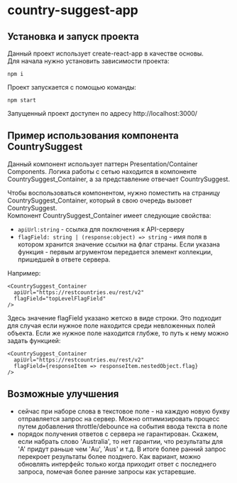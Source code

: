 # country-suggest-app

## Установка и запуск проекта

Данный проект использует create-react-app в качестве основы.  
Для начала нужно установить зависимости проекта:
```
npm i
```
Проект запускается с помощью команды:
```
npm start
```
Запущенный проект доступен по адресу http://localhost:3000/

## Пример использования компонента CountrySuggest

Данный компонент использует паттерн Presentation/Container Components. Логика работы с сетью находится в компоненте CountrySuggest_Container, а за представление отвечает CountrySuggest.

Чтобы воспользоваться компонентом, нужно поместить на страницу CountrySuggest_Container, который в свою очередь вызовет CountrySuggest.  
Компонент CountrySuggest_Container имеет следующие свойства:
- `apiUrl:string` - ссылка для поключения к API-серверу
- `flagField: string | (response:object) => string` - имя поля в котором хранится значение ссылки на флаг страны. Если указана функция - первым агрументом передается элемент коллекции, пришедшей в ответе сервера.

Например:
```
<CountrySuggest_Container
  apiUrl="https://restcountries.eu/rest/v2"
  flagField="topLevelFlagField"
/>
```
Здесь значение flagField указано жетско в виде строки. Это подходит для случая если нужное поле находится среди невложенных полей объекта.
Если же нужное поле находится глубже, то путь к нему можно задать функцией:
```
<CountrySuggest_Container
  apiUrl="https://restcountries.eu/rest/v2"
  flagField={responseItem => responseItem.nestedObject.flag} 
/>
```

## Возможные улучшения

- сейчас при наборе слова в текстовое поле - на каждую новую букву отправляется запрос на сервер. Можно оптимизировать процесс путем добавления throttle/debounce на события ввода текста в поле
- порядок получения ответов с сервера не гарантирован. Скажем, если набрать слово 'Australia', то нет гарантии, что результаты для 'A' придут раньше чем 'Au', 'Aus' и т.д. В итоге более ранний запрос перекроет результаты более позднего. Как вариант, можно обновлять интерфейс только когда приходит ответ с последнего запроса, помечая более ранние запросы как устаревшие.
